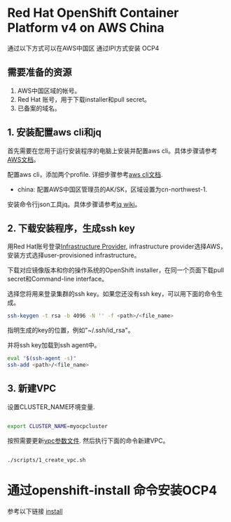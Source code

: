 # Red Hat OpenShift Container Platform v4 on AWS China

通过以下方式可以在AWS中国区 通过IPI方式安装 OCP4

## 需要准备的资源
1. AWS中国区域的帐号。
2. Red Hat 账号，用于下载installer和pull secret。
3. 已备案的域名。

## 1. 安装配置aws cli和jq

首先需要在您用于运行安装程序的电脑上安装并配置aws cli。具体步骤请参考[AWS文档](https://docs.amazonaws.cn/cli/latest/userguide/cli-chap-install.html)。

配置aws cli，添加两个profile. 详细步骤参考[aws cli文档](https://docs.aws.amazon.com/zh_cn/cli/latest/userguide/cli-configure-profiles.html).
* china: 配置AWS中国区管理员的AK/SK，区域设置为cn-northwest-1.

安装命令行json工具jq。具体步骤请参考[jq wiki](https://github.com/stedolan/jq/wiki/Installation)。

## 2. 下载安装程序，生成ssh key

用Red Hat账号登录[Infrastructure Provider](https://cloud.redhat.com/openshift/install), infrastructure provider选择AWS，安装方式选择user-provisioned infrastructure。

下载对应镜像版本和你的操作系统的OpenShift installer，在同一个页面下载pull secret和Command-line interface。

选择您将用来登录集群的ssh key。如果您还没有ssh key，可以用下面的命令生成。

```bash
ssh-keygen -t rsa -b 4096 -N '' -f <path>/<file_name>
```

指明生成的key的位置，例如"~/.ssh/id_rsa"。 

并将ssh key加载到ssh agent中。 

```bash
eval "$(ssh-agent -s)"
ssh-add <path>/<file_name>
```

## 3. 新建VPC

设置CLUSTER_NAME环境变量. 

```bash

export CLUSTER_NAME=myocpcluster

```


按照需要更新[vpc参数文件](parameters/1_vpc_params.json). 然后执行下面的命令新建VPC。

```bash

./scripts/1_create_vpc.sh

```

# 通过openshift-install 命令安装OCP4

参考以下链接 [install](https://docs.openshift.com/container-platform/4.6/installing/installing_aws/installing-aws-vpc.html)



